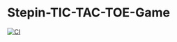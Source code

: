 # Stepin-TIC-TAC-TOE-Game
[![CI](https://github.com/vineetha430/Stepin-TIC-TAC-TOE-Game/actions/workflows/build.yml/badge.svg)](https://github.com/vineetha430/Stepin-TIC-TAC-TOE-Game/actions/workflows/build.yml)
